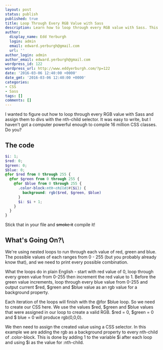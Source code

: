 ```yaml
---
layout: post
status: publish
published: true
title: Loop Through Every RGB Value with Sass
description: Learn how to loop through every RGB value with Sass. This snippet shows you how to use for loops to print every RGB value as a CSS property.
author:
  display_name: Edd Yerburgh
  login: admin
  email: edward.yerburgh@gmail.com
  url: ''
author_login: admin
author_email: edward.yerburgh@gmail.com
wordpress_id: 122
wordpress_url: http://www.eddyerburgh.com/?p=122
date: '2016-03-06 12:40:00 +0000'
date_gmt: '2016-03-06 12:40:00 +0000'
categories:
- CSS
- Sass
tags: []
comments: []
---
```

I wanted to figure out how to loop through every RGB value with Sass and assign them to divs with the nth-child selector. It was easy to write, but I haven't got a computer powerful enough to compile 16 million CSS classes. Do you?

## The code

```scss
$i: 1;
$red: 0;
$green: 0;
$blue: 0;
@for $red from 0 through 255 {
  @for $green from 0 through 255 {
    @for $blue from 0 through 255 {
      .color-block:nth-child(#{$i}) {
        background: rgb($red, $green, $blue)
      }
      $i: $i + 1;
    }
  }
}
```

Stick that in your file and ~~smoke it~~ compile it!

## What's Going On?\

We're using nested loops to run through each value of red, green and blue. The possible values of each ranges from 0 - 255 (but you probably already know that), and we need to print every possible combination.

What the loops do in plain English - start with red value of 0, loop through every green value from 0-255 then increment the red value to 1. Before the green value increments,  loop through every blue value from 0-255 and output current $red, $green and $blue value as an rgb value for a background property.

Each iteration of the loops will finish with the @for $blue loop. So we need to create our CSS here. We use the values $red, $green and $blue values that were assigned in our loop to create a valid RGB. $red = 0, $green = 0 and $ blue = 0 will produce rgb(0,0,0).

We then need to assign the created value using a CSS selector. In this example we are adding the rgb as a background property to every nth-child of .color-block. This is done by adding 1 to the variable $i after each loop and using $i as the value for :nth-child.
